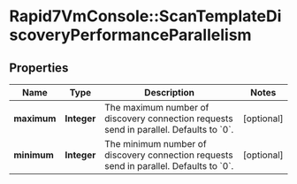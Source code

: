 # Rapid7VmConsole::ScanTemplateDiscoveryPerformanceParallelism

## Properties
Name | Type | Description | Notes
------------ | ------------- | ------------- | -------------
**maximum** | **Integer** | The maximum number of discovery connection requests send in parallel. Defaults to &#x60;0&#x60;. | [optional] 
**minimum** | **Integer** | The minimum number of discovery connection requests send in parallel. Defaults to &#x60;0&#x60;. | [optional] 


